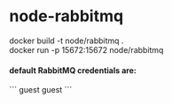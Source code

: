 # node-rabbitmq

docker build -t node/rabbitmq . <br>
docker run -p 15672:15672 node/rabbitmq

<h4> default RabbitMQ credentials are: </h4>
```
guest
guest
```